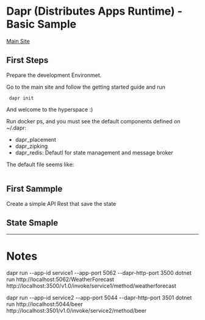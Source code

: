# Dapr (Distributes Apps Runtime) - Basic Sample

[Main Site](https://dapr.io/)

## First Steps

Prepare the development Environmet.

Go to the main site and follow the getting started guide and run 

```
 dapr init
```

And welcome to the hyperspace :)

Run docker ps, and you must see the default components defined on ~/.dapr:

- dapr_placement
- dapr_zipking
- dapr_redis: Defautl for state management and message broker

The default file seems like:

```

``` 

## First Sammple
Create a simple API Rest that save the state 

## State Smaple

---
# Notes
dapr run --app-id service1 --app-port 5062 --dapr-http-port 3500 dotnet run
http://localhost:5062/WeatherForecast
http://localhost:3500/v1.0/invoke/service1/method/weatherforecast


dapr run --app-id service2 --app-port 5044 --dapr-http-port 3501 dotnet run
http://localhost:5044/beer
http://localhost:3501/v1.0/invoke/service2/method/beer